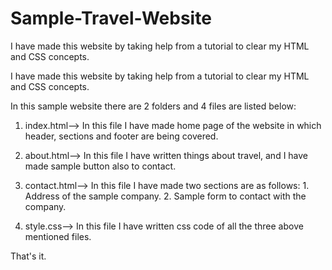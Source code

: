 # Sample-Travel-Website
I have made this website by taking help from a tutorial to clear my HTML and CSS concepts.

I have made this website by taking help from a tutorial to clear my HTML and CSS concepts.

In this sample website there are 2 folders and 4 files are listed below:

1. index.html--> In this file I have made home page of the website in which header, sections and footer are being covered.

2. about.html--> In this file I have written things about travel, and I have made sample button also to contact.

3. contact.html--> In this file I have made two sections are as follows: 1. Address of the sample company. 2. Sample form to contact with the company.

4. style.css--> In this file I have written css code of all the three above mentioned files.

That's it.
